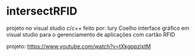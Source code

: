 # intersectRFID
projeto no visual studio c/c++ feito por: Iury Coelho
interface gráfico em visual studio para o gerenciamento de aplicações com cartão RFID

projeto: https://www.youtube.com/watch?v=tXkgppzjxtM
